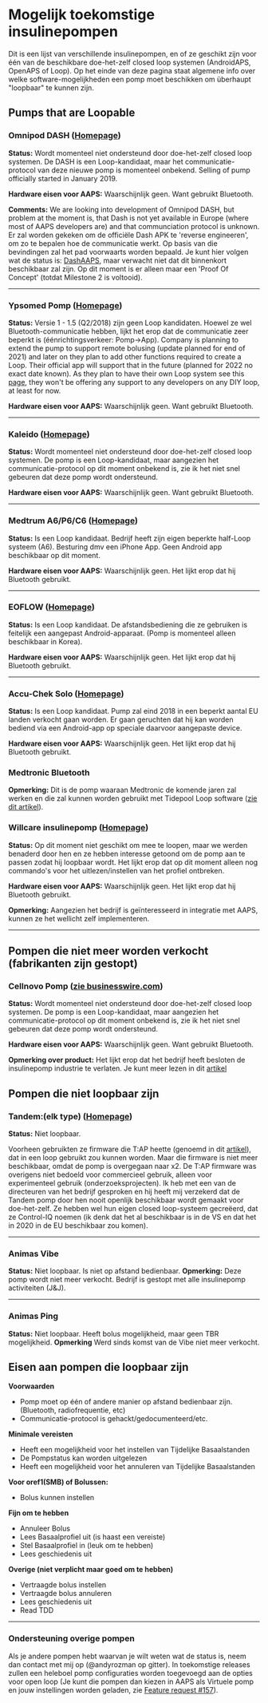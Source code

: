 # Mogelijk toekomstige insulinepompen

Dit is een lijst van verschillende insulinepompen, en of ze geschikt zijn voor één van de beschikbare doe-het-zelf closed loop systemen (AndroidAPS, OpenAPS of Loop). Op het einde van deze pagina staat algemene info over welke software-mogelijkheden een pomp moet beschikken om überhaupt "loopbaar" te kunnen zijn.

## Pumps that are Loopable

### Omnipod DASH ([Homepage](https://www.myomnipod.com/DASH))

**Status:** Wordt momenteel niet ondersteund door doe-het-zelf closed loop systemen. De DASH is een Loop-kandidaat, maar het communicatie-protocol van deze nieuwe pomp is momenteel onbekend. Selling of pump officially started in January 2019.

**Hardware eisen voor AAPS:** Waarschijnlijk geen. Want gebruikt Bluetooth.

**Comments:** We are looking into development of Omnipod DASH, but problem at the moment is, that Dash is not yet available in Europe (where most of AAPS developers are) and that communciation protocol is unknown. Er zal worden gekeken om de officiële Dash APK te 'reverse engineeren', om zo te bepalen hoe de communicatie werkt. Op basis van die bevindingen zal het pad voorwaarts worden bepaald. Je kunt hier volgen wat de status is: [DashAAPS](https://github.com/andyrozman/DashAAPS/projects/1), maar verwacht niet dat dit binnenkort beschikbaar zal zijn. Op dit moment is er alleen maar een 'Proof Of Concept' (totdat Milestone 2 is voltooid).


***


### Ypsomed Pomp ([Homepage](https://www.ypsomed.com/en/diabetes-care-mylife.html))


**Status:** Versie 1 - 1.5 (Q2/2018) zijn geen Loop kandidaten. Hoewel ze wel Bluetooth-communicatie hebben, lijkt het erop dat de communicatie zeer beperkt is (éénrichtingsverkeer: Pomp->App). Company is planning to extend the pump to support remote bolusing (update planned for end of 2021) and later on they plan to add other functions required to create a Loop. Their official app will support that in the future (planned for 2022 no exact date known). As they plan to have their own Loop system see this [page](https://www.mylife-diabetescare.com/en/loop-program.html), they won't be offering any support to any developers on any DIY loop, at least for now.

**Hardware eisen voor AAPS:** Waarschijnlijk geen. Want gebruikt Bluetooth.

***


### Kaleido ([Homepage](https://www.hellokaleido.com/))

**Status:** Wordt momenteel niet ondersteund door doe-het-zelf closed loop systemen. De pomp is een Loop-kandidaat, maar aangezien het communicatie-protocol op dit moment onbekend is, zie ik het niet snel gebeuren dat deze pomp wordt ondersteund.

**Hardware eisen voor AAPS:** Waarschijnlijk geen. Want gebruikt Bluetooth.

***


### Medtrum A6/P6/C6 ([Homepage](http://www.medtrum.com/P6.html))

**Status:** Is een Loop kandidaat. Bedrijf heeft zijn eigen beperkte half-Loop systeem (A6). Besturing dmv een iPhone App. Geen Android app beschikbaar op dit moment.

**Hardware eisen voor AAPS:** Waarschijnlijk geen. Het lijkt erop dat hij Bluetooth gebruikt.

***

### EOFLOW ([Homepage](http://www.eoflow.com/eng/main/main.html))

**Status:** Is een Loop kandidaat. De afstandsbediening die ze gebruiken is feitelijk een aangepast Android-apparaat. (Pomp is momenteel alleen beschikbaar in Korea).

**Hardware eisen voor AAPS:** Waarschijnlijk geen. Het lijkt erop dat hij Bluetooth gebruikt.


***

### Accu-Chek Solo ([Homepage](https://www.roche.com/media/releases/med-cor-2018-07-23.htm))

**Status:** Is een Loop kandidaat. Pump zal eind 2018 in een beperkt aantal EU landen verkocht gaan worden. Er gaan geruchten dat hij kan worden bediend via een Android-app op speciale daarvoor aangepaste device.

**Hardware eisen voor AAPS:** Waarschijnlijk geen. Het lijkt erop dat hij Bluetooth gebruikt.


### Medtronic Bluetooth

**Opmerking:** Dit is de pomp waaraan Medtronic de komende jaren zal werken en die zal kunnen worden gebruikt met Tidepool Loop software ([zie dit artikel](https://www.tidepool.org/blog/tidepool-loop-medtronic-collaboration)).


### Willcare insulinepomp ([Homepage](http://en.shinmyungmedi.com))

**Status:** Op dit moment niet geschikt om mee te loopen, maar we werden benaderd door hen en ze hebben interesse getoond om de pomp aan te passen zodat hij loopbaar wordt. Het lijkt erop dat op dit moment alleen nog commando's voor het uitlezen/instellen van het profiel ontbreken.

**Hardware eisen voor AAPS:** Waarschijnlijk geen. Het lijkt erop dat hij Bluetooth gebruikt.

**Opmerking:** Aangezien het bedrijf is geïnteresseerd in integratie met AAPS, kunnen ze het wellicht zelf implementeren.

***


## Pompen die niet meer worden verkocht (fabrikanten zijn gestopt)

### Cellnovo Pomp ([zie businesswire.com](https://www.businesswire.com/news/home/20190328005829/en/Cellnovo-Stops-Manufacturing-and-Commercial-Operations))

**Status:** Wordt momenteel niet ondersteund door doe-het-zelf closed loop systemen. De pomp is een Loop-kandidaat, maar aangezien het communicatie-protocol op dit moment onbekend is, zie ik het niet snel gebeuren dat deze pomp wordt ondersteund.

**Hardware eisen voor AAPS:** Waarschijnlijk geen. Want gebruikt Bluetooth.

**Opmerking over product:** Het lijkt erop dat het bedrijf heeft besloten de insulinepomp industrie te verlaten. Je kunt meer lezen in dit [artikel](https://diabetogenic.wordpress.com/2019/04/01/and-then-cellnovo-disappeared/?fbclid=IwAR12Ow6gVbEOuD1zw7aNjBwqj5_aPkPipteHY1VHBvT3mchlH2y7Us6ZeAU)


## Pompen die niet loopbaar zijn


### Tandem:(elk type) ([Homepage](https://www.tandemdiabetes.com/))

**Status:** Niet loopbaar.

Voorheen gebruikten ze firmware die T:AP heette (genoemd in dit [artikel](https://www.liebertpub.com/doi/full/10.1089/dia.2018.0278?url_ver=Z39.88-2003&rfr_id=ori%3Arid%3Acrossref.org&rfr_dat=cr_pub%3Dpubmed&)), dat in een loop gebruikt zou kunnen worden. Maar die firmware is niet meer beschikbaar, omdat de pomp is overgegaan naar x2. De T:AP firmware was overigens niet bedoeld voor commercieel gebruik, alleen voor experimenteel gebruik (onderzoeksprojecten). Ik heb met een van de directeuren van het bedrijf gesproken en hij heeft mij verzekerd dat de Tandem pomp door hen nooit openlijk beschikbaar wordt gemaakt voor doe-het-zelf. Ze hebben wel hun eigen closed loop-systeem gecreëerd, dat ze Control-IQ noemen (ik denk dat het al beschikbaar is in de VS en dat het in 2020 in de EU beschikbaar zou komen).


***


### Animas Vibe

**Status:** Niet loopbaar. Is niet op afstand bedienbaar. **Opmerking:** Deze pomp wordt niet meer verkocht. Bedrijf is gestopt met alle insulinepomp activiteiten (J&J).



***


### Animas Ping

**Status:** Niet loopbaar. Heeft bolus mogelijkheid, maar geen TBR mogelijkheid. **Opmerking** Werd sinds komst van de Vibe niet meer verkocht.





## Eisen aan pompen die loopbaar zijn

**Voorwaarden**
- Pomp moet op één of andere manier op afstand bedienbaar zijn. (Bluetooth, radiofrequentie, etc)
- Communicatie-protocol is gehackt/gedocumenteerd/etc.

**Minimale vereisten**
- Heeft een mogelijkheid voor het instellen van Tijdelijke Basaalstanden
- De Pompstatus kan worden uitgelezen
- Heeft een mogelijkheid voor het annuleren van Tijdelijke Basaalstanden

**Voor oref1(SMB) of Bolussen:**
- Bolus kunnen instellen

**Fijn om te hebben**
- Annuleer Bolus
- Lees Basaalprofiel uit (is haast een vereiste)
- Stel Basaalprofiel in (leuk om te hebben)
- Lees geschiedenis uit

**Overige (niet verplicht maar goed om te hebben)**
- Vertraagde bolus instellen
- Vertraagde bolus annuleren
- Lees geschiedenis uit
- Read TDD


***


### Ondersteuning overige pompen

Als je andere pompen hebt waarvan je wilt weten wat de status is, neem dan contact met mij op (@andyrozman op gitter). In toekomstige releases zullen een heleboel pomp configuraties worden toegevoegd aan de opties voor open loop (Je kunt die pompen dan kiezen in AAPS als Virtuele pomp en jouw instellingen worden geladen, zie [Feature request #157](https://github.com/nightscout/AndroidAPS/issues/157)).
